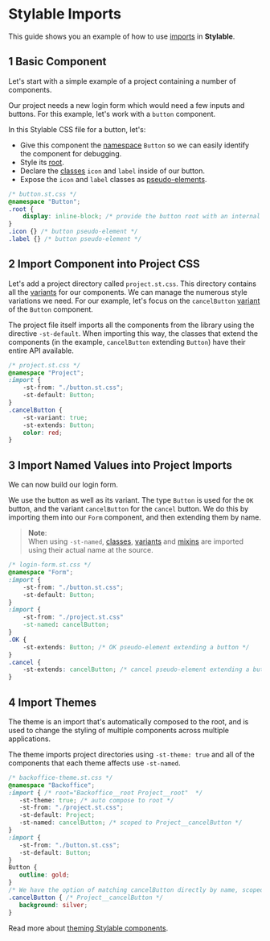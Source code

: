 # Stylable Imports

This guide shows you an example of how to use [imports](../references/imports.md) in **Stylable**.

## 1 Basic Component

Let's start with a simple example of a project containing a number of components. 

Our project needs a new login form which would need a few inputs and buttons. For this example, let's work with a `button` component.

In this Stylable CSS file for a button, let's:
* Give this component the [namespace](../references/namespace.md) `Button` so we can easily identify the component for debugging. 
* Style its [root](../references/root.md). 
* Declare the [classes](../references/class-selectors.md) `icon` and `label` inside of our button.
* Expose the `icon` and `label` classes as [pseudo-elements](../references/pseudo-elements.md).


```css
/* button.st.css */
@namespace "Button";
.root {
    display: inline-block; /* provide the button root with an internal style */
}
.icon {} /* button pseudo-element */
.label {} /* button pseudo-element */
```

## 2 Import Component into Project CSS

Let's add a project directory called `project.st.css`. This directory contains all the [variants](../references/variants.md) for our components. We can manage the numerous style variations we need. For our example, let's focus on the `cancelButton` [variant](../references/variants.md) of the `Button` component.

The project file itself imports all the components from the library using the directive `-st-default`. When importing this way, the classes that extend the components (in the example, `cancelButton` extending `Button`) have their entire API available.

```css
/* project.st.css */
@namespace "Project";
:import {
    -st-from: "./button.st.css";
    -st-default: Button;
}
.cancelButton {
    -st-variant: true;
    -st-extends: Button;
    color: red;
}
```

## 3 Import Named Values into Project Imports

We can now build our login form.

We use the button as well as its variant. The type `Button` is used for the `OK` button, and the variant `cancelButton` for the `cancel` button. We do this by importing them into our `Form` component, and then extending them by name.

> **Note**:  
> When using `-st-named`, [classes](../references/class-selector.md), [variants](../references/variants.md) and [mixins](.,/refernces/mixin-syntax.md) are imported using their actual name at the source. 

```css
/* login-form.st.css */
@namespace "Form";
:import {
    -st-from: "./button.st.css";
    -st-default: Button;
}
:import {
    -st-from: "./project.st.css"
    -st-named: cancelButton;
}
.OK {
    -st-extends: Button; /* OK pseudo-element extending a button */
}
.cancel { 
    -st-extends: cancelButton; /* cancel pseudo-element extending a button */
}
```

## 4 Import Themes

The theme is an import that's automatically composed to the root, and is used to change the styling of multiple components across multiple applications.

The theme imports project directories using `-st-theme: true` and all of the components that each theme affects use `-st-named`. 

```css
/* backoffice-theme.st.css */
@namespace "Backoffice";
:import { /* root="Backoffice__root Project__root"  */
   -st-theme: true; /* auto compose to root */
   -st-from: "./project.st.css";
   -st-default: Project;
   -st-named: cancelButton; /* scoped to Project__cancelButton */
}
:import {
   -st-from: "./button.st.css";
   -st-default: Button;
}
Button {
   outline: gold;
}
/* We have the option of matching cancelButton directly by name, scoped to Project__cancelButton */
.cancelButton { /* Project__cancelButton */
   background: silver;
}
```

Read more about [theming Stylable components](./stylable-theming-guide.md).
